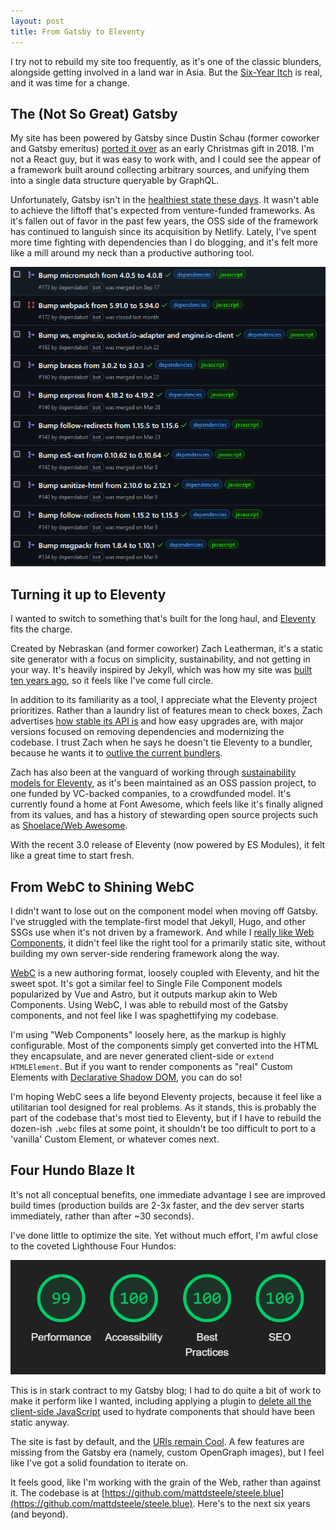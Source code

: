 ```yaml
---
layout: post
title: From Gatsby to Eleventy
---
```


I try not to rebuild my site too frequently, as it's one of the classic blunders, alongside getting involved in a land war in Asia. But the [Six-Year Itch](https://en.wikipedia.org/wiki/Six-year_itch) is real, and it was time for a change.

## The (Not So Great) Gatsby

My site has been powered by Gatsby since Dustin Schau (former coworker and Gatsby emeritus) [ported it over](https://github.com/mattdsteele/steele.blue/pull/20) as an early Christmas gift in 2018.
I'm not a React guy, but it was easy to work with, and I could see the appear of a framework built around collecting arbitrary sources, and unifying them into a single data structure queryable by GraphQL.

Unfortunately, Gatsby isn't in the [healthiest state these days](https://changelog.com/jsparty/325#transcript-43).
It wasn't able to achieve the liftoff that's expected from venture-funded frameworks. As it's fallen out of favor in the past few years, the OSS side of the framework has continued to languish since its acquisition by Netlify. Lately, I've spent more time fighting with dependencies than I do blogging, and it's felt more like a mill around my neck than a productive authoring tool.

![A list of PRs in GitHub referencing dependency updates](/content/images/11ty-gatsby-prs.png)

## Turning it up to Eleventy

I wanted to switch to something that's built for the long haul, and [Eleventy](https://11ty.dev) fits the charge.

Created by Nebraskan (and former coworker) Zach Leatherman, it's a static site generator with a focus on simplicity, sustainability, and not getting in your way. It's heavily inspired by Jekyll, which was how my site was [built ten years ago](/a-fresh-coat-of-paint/), so it feels like I've come full circle.

In addition to its familiarity as a tool, I appreciate what the Eleventy project prioritizes.
Rather than a laundry list of features mean to check boxes, Zach advertises [how stable its API is](https://youtu.be/bPtQmsjXMuo?si=8k_fzWNl8s2OPKks) and how easy upgrades are, with major versions focused on removing dependencies and modernizing the codebase.
I trust Zach when he says he doesn't tie Eleventy to a bundler, because he wants it to [outlive the current bundlers](https://changelog.com/jsparty/266#transcript-38).

Zach has also been at the vanguard of working through [sustainability models for Eleventy](https://www.zachleat.com/web/monetization/), as it's been maintained as an OSS passion project, to one funded by VC-backed companies, to a crowdfunded model. It's currently found a home at Font Awesome, which feels like it's finally aligned from its values, and has a history of stewarding open source projects such as [Shoelace/Web Awesome](https://changelog.com/jsparty/322).

With the recent 3.0 release of Eleventy (now powered by ES Modules), it felt like a great time to start fresh.

## From WebC to Shining WebC

I didn't want to lose out on the component model when moving off Gatsby.
I've struggled with the template-first model that Jekyll, Hugo, and other SSGs use when it's not driven by a framework.
And while I [really like Web Components](/web-components-arent-weird-anymore/), it didn't feel like the right tool for a primarily static site, without building my own server-side rendering framework along the way.

[WebC](https://www.11ty.dev/docs/languages/webc/) is a new authoring format, loosely coupled with Eleventy, and hit the sweet spot. It's got a similar feel to Single File Component models popularized by Vue and Astro, but it outputs markup akin to Web Components.
Using WebC, I was able to rebuild most of the Gatsby components, and not feel like I was spaghettifying my codebase.

I'm using "Web Components" loosely here, as the markup is highly configurable. Most of the components simply get converted into the HTML they encapsulate, and are never generated client-side or `extend HTMLElement`.
But if you want to render components as "real" Custom Elements with [Declarative Shadow DOM](https://www.11ty.dev/docs/languages/webc/#css-and-js-(bundler-mode)), you can do so!

I'm hoping WebC sees a life beyond Eleventy projects, because it feel like a utilitarian tool designed for real problems. As it stands, this is probably the part of the codebase that's most tied to Eleventy, but if I have to rebuild the dozen-ish `.webc` files at some point, it shouldn't be too difficult to port to a 'vanilla' Custom Element, or whatever comes next.

## Four Hundo Blaze It

It's not all conceptual benefits, one immediate advantage I see are improved build times (production builds are 2-3x faster, and the dev server starts immediately, rather than after ~30 seconds).

I've done little to optimize the site. Yet without much effort, I'm awful close to the coveted Lighthouse Four Hundos:

![Lighthouse score, with Performance at 99, all other metrics at 100](/content/images/11ty-lighthouse.png)

This is in stark contract to my Gatsby blog; I had to do quite a bit of work to make it perform like I wanted, including applying a plugin to [delete all the client-side JavaScript](https://www.gatsbyjs.com/plugins/gatsby-plugin-no-javascript/) used to hydrate components that should have been static anyway.

The site is fast by default, and the [URIs remain Cool](https://www.w3.org/Provider/Style/URI).
A few features are missing from the Gatsby era (namely, custom OpenGraph images), but I feel like I've got a solid foundation to iterate on.

It feels good, like I'm working with the grain of the Web, rather than against it. The codebase is at [https://github.com/mattdsteele/steele.blue](https://github.com/mattdsteele/steele.blue). Here's to the next six years (and beyond).

<!-- Not even the first Matt Steele to have an 11ty based blog https://mattsteele.dev/ -->

